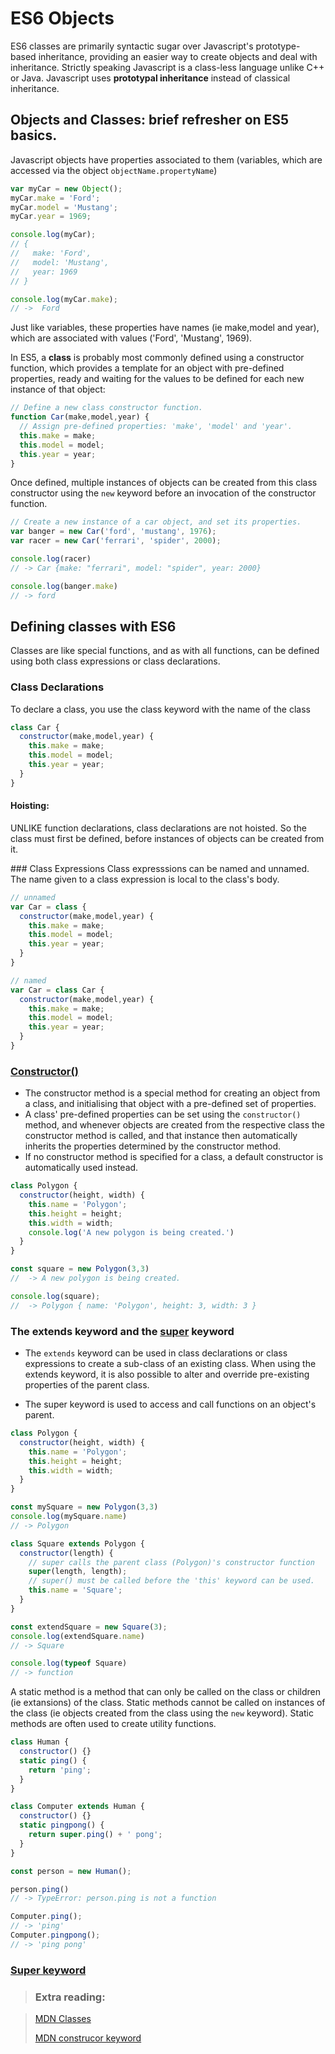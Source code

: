 # ES6 Objects

ES6 classes are primarily syntactic sugar over Javascript's prototype-based inheritance, providing an easier way to create objects and deal with inheritance. Strictly speaking Javascript is a class-less language unlike C++ or Java. Javascript uses **prototypal inheritance** instead of classical inheritance.

Objects and Classes: brief refresher on ES5 basics.
---
Javascript objects have properties associated to them (variables, which are accessed via the object ``` objectName.propertyName ```)


``` js
var myCar = new Object();
myCar.make = 'Ford';
myCar.model = 'Mustang';
myCar.year = 1969;

console.log(myCar);
// {
//   make: 'Ford',
//   model: 'Mustang',
//   year: 1969
// }

console.log(myCar.make);
// ->  Ford
```

Just like variables, these properties have names (ie make,model and year), which are associated with values ('Ford', 'Mustang', 1969).

In ES5, a **class** is probably most commonly defined using a constructor function, which provides a template for an object with pre-defined properties, ready and waiting for the values to be defined for each new instance of that object:

```js
// Define a new class constructor function.
function Car(make,model,year) {
  // Assign pre-defined properties: 'make', 'model' and 'year'.
  this.make = make;
  this.model = model;
  this.year = year;
}
```
Once defined, multiple instances of objects can be created from this class constructor using the ```new``` keyword before an invocation of the constructor function.

```js
// Create a new instance of a car object, and set its properties.
var banger = new Car('ford', 'mustang', 1976);
var racer = new Car('ferrari', 'spider', 2000);

console.log(racer)
// -> Car {make: "ferrari", model: "spider", year: 2000}

console.log(banger.make)
// -> ford

```
Defining classes with ES6
---

Classes are like special functions, and as with all functions, can be defined using both class expressions or class declarations.

### Class Declarations
To declare a class, you use the class keyword with the name of the class

```js
class Car {
  constructor(make,model,year) {
    this.make = make;
    this.model = model;
    this.year = year;    
  }
}
```

#### Hoisting:

UNLIKE function declarations, class declarations are not hoisted. So the class must first be defined, before instances of objects can be created from it.

### Class Expressions
Class expresssions can be named and unnamed. The name given to a class expression is local to the class's body.

```js
// unnamed
var Car = class {
  constructor(make,model,year) {
    this.make = make;
    this.model = model;
    this.year = year;    
  }
}

// named
var Car = class Car {
  constructor(make,model,year) {
    this.make = make;
    this.model = model;
    this.year = year;    
  }
}
```
### [Constructor()](https://developer.mozilla.org/en-US/docs/Web/JavaScript/Reference/Classes/constructor)
- The constructor method is a special method for creating an object from a class, and initialising that object with a pre-defined set of properties.
- A class' pre-defined properties can be set using the ```constructor()``` method, and whenever objects are created from the respective class the constructor method is called, and that instance then automatically inherits the properties determined by the constructor method.
- If no constructor method is specified for a class, a default constructor is automatically used instead.

```js
class Polygon {
  constructor(height, width) {
    this.name = 'Polygon';
    this.height = height;
    this.width = width;
    console.log('A new polygon is being created.')
  }
}

const square = new Polygon(3,3)
//  -> A new polygon is being created.

console.log(square);
//  -> Polygon { name: 'Polygon', height: 3, width: 3 }
```

### The extends keyword and the [super](https://developer.mozilla.org/en-US/docs/Web/JavaScript/Reference/Operators/super) keyword

- The ```extends``` keyword can be used in class declarations or class expressions to create a sub-class of an existing class. When using the extends keyword, it is also possible to alter and override pre-existing properties of the parent class.

- The super keyword is used to access and call functions on an object's parent.

```js
class Polygon {
  constructor(height, width) {
    this.name = 'Polygon';
    this.height = height;
    this.width = width;
  }
}

const mySquare = new Polygon(3,3)
console.log(mySquare.name)
// -> Polygon

class Square extends Polygon {
  constructor(length) {
    // super calls the parent class (Polygon)'s constructor function
    super(length, length);
    // super() must be called before the 'this' keyword can be used.
    this.name = 'Square';
  }
}

const extendSquare = new Square(3);
console.log(extendSquare.name)
// -> Square

console.log(typeof Square)
// -> function

```
A static method is a method that can only be called on the class or children (ie extansions) of the class. Static methods cannot be called on instances of the class (ie objects created from the class using the ```new``` keyword). Static methods are often used to create utility functions.

```js
class Human {
  constructor() {}
  static ping() {
    return 'ping';
  }
}

class Computer extends Human {
  constructor() {}
  static pingpong() {
    return super.ping() + ' pong';
  }
}

const person = new Human();

person.ping()
// -> TypeError: person.ping is not a function

Computer.ping();
// -> 'ping'
Computer.pingpong();
// -> 'ping pong'
```

### [Super keyword](https://developer.mozilla.org/en-US/docs/Web/JavaScript/Reference/Operators/super)

> ### Extra reading:

> [MDN Classes](https://developer.mozilla.org/en-US/docs/Web/JavaScript/Reference/Classes)
>
> [MDN construcor keyword](https://developer.mozilla.org/en-US/docs/Web/JavaScript/Reference/Classes/constructor)
>
